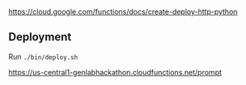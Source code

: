 https://cloud.google.com/functions/docs/create-deploy-http-python

## Deployment
Run `./bin/deploy.sh`

https://us-central1-genlabhackathon.cloudfunctions.net/prompt
